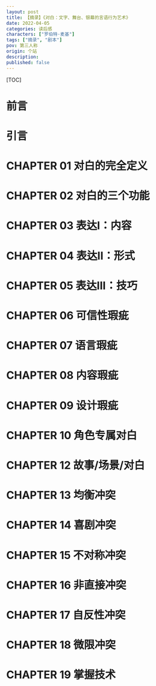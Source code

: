 ```yaml
---
layout: post
title: 【摘录】《对白：文字、舞台、银幕的言语行为艺术》
date: 2022-04-05
categories: 读后感
characters: ["罗伯特·麦基"]
tags: ["摘录", "剧本"]
pov: 第三人称
origin: 个站
description: 
published: false
---
```


[TOC]

# 前言

# 引言

# CHAPTER 01 对白的完全定义

# CHAPTER 02 对白的三个功能

# CHAPTER 03 表达I：内容

# CHAPTER 04 表达II：形式

# CHAPTER 05 表达III：技巧

# CHAPTER 06 可信性瑕疵

# CHAPTER 07 语言瑕疵

# CHAPTER 08 内容瑕疵

# CHAPTER 09 设计瑕疵

# CHAPTER 10 角色专属对白

# CHAPTER 12 故事/场景/对白

# CHAPTER 13 均衡冲突

# CHAPTER 14 喜剧冲突

# CHAPTER 15 不对称冲突

# CHAPTER 16 非直接冲突

# CHAPTER 17 自反性冲突

# CHAPTER 18 微限冲突

# CHAPTER 19 掌握技术

